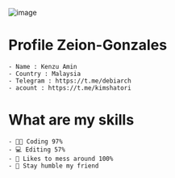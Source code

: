 ![image](https://github.com/Zeion-Gonzalez/Zeion-Gonzalez/assets/131187306/ec689738-0b4b-417f-a5ee-998dd3c724bc)

# Profile Zeion-Gonzales
```
- Name : Kenzu Amin
- Country : Malaysia
- Telegram : https://t.me/debiarch
- acount : https://t.me/kimshatori
```
# What are my skills
```
- 👨‍💻 Coding 97%
- 💻 Editing 57%
- 🗿 Likes to mess around 100%
- 🌾 Stay humble my friend
```
